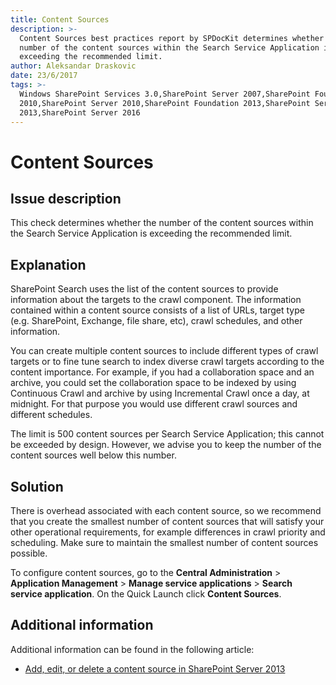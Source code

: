 ```yaml
---
title: Content Sources
description: >-
  Content Sources best practices report by SPDocKit determines whether the
  number of the content sources within the Search Service Application is
  exceeding the recommended limit.
author: Aleksandar Draskovic
date: 23/6/2017
tags: >-
  Windows SharePoint Services 3.0,SharePoint Server 2007,SharePoint Foundation
  2010,SharePoint Server 2010,SharePoint Foundation 2013,SharePoint Server
  2013,SharePoint Server 2016
---
```


# Content Sources

## Issue description

This check determines whether the number of the content sources within the Search Service Application is exceeding the recommended limit.

## Explanation

SharePoint Search uses the list of the content sources to provide information about the targets to the crawl component. The information contained within a content source consists of a list of URLs, target type \(e.g. SharePoint, Exchange, file share, etc\), crawl schedules, and other information.

You can create multiple content sources to include different types of crawl targets or to fine tune search to index diverse crawl targets according to the content importance. For example, if you had a collaboration space and an archive, you could set the collaboration space to be indexed by using Continuous Crawl and archive by using Incremental Crawl once a day, at midnight. For that purpose you would use different crawl sources and different schedules.

The limit is 500 content sources per Search Service Application; this cannot be exceeded by design. However, we advise you to keep the number of the content sources well below this number.

## Solution

There is overhead associated with each content source, so we recommend that you create the smallest number of content sources that will satisfy your other operational requirements, for example differences in crawl priority and scheduling. Make sure to maintain the smallest number of content sources possible.

To configure content sources, go to the **Central Administration** &gt; **Application Management** &gt; **Manage service applications** &gt; **Search service application**. On the Quick Launch click **Content Sources**.

## Additional information

Additional information can be found in the following article:

* [Add, edit, or delete a content source in SharePoint Server 2013](https://technet.microsoft.com/en-IE/library/jj219808.aspx)

